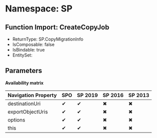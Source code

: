 # Namespace: SP

## Function Import: CreateCopyJob

- ReturnType: SP.CopyMigrationInfo
- IsComposable: false
- IsBindable: true
- EntitySet: 

## Parameters

**Availability matrix**

Navigation Property | SPO | SP 2019 | SP 2016 | SP 2013
----------|-----|---------|---------|--------
destinationUri | ✔ | ✔ | ✖ | ✖
exportObjectUris | ✔ | ✔ | ✖ | ✖
options | ✔ | ✔ | ✖ | ✖
this | ✔ | ✔ | ✖ | ✖
